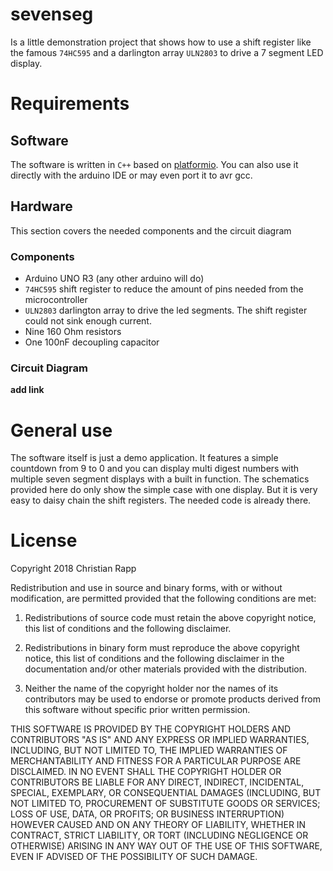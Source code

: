 # sevenseg 

Is a little demonstration project that shows how to use a shift register like the
famous `74HC595` and a darlington array `ULN2803` to drive a 7 segment LED display.

# Requirements

## Software

The software is written in `C++` based on [platformio](https://platformio.org/).
You can also use it directly with the arduino IDE or may even port it to avr gcc.

## Hardware

This section covers the needed components and the circuit diagram

### Components

* Arduino UNO R3 (any other arduino will do)
* `74HC595` shift register to reduce the amount of pins needed from the microcontroller
* `ULN2803` darlington array to drive the led segments. The shift register could 
  not sink enough current.
* Nine 160 Ohm resistors
* One 100nF decoupling capacitor

### Circuit Diagram

**add link**

# General use

The software itself is just a demo application. It features a simple countdown
from 9 to 0 and you can display multi digest numbers with multiple seven segment
displays with a built in function. The schematics provided here do only show the
simple case with one display. But it is very easy to daisy chain the shift
registers. The needed code is already there.

# License 

Copyright 2018 Christian Rapp

Redistribution and use in source and binary forms, with or without modification,
are permitted provided that the following conditions are met:

1. Redistributions of source code must retain the above copyright notice, this 
   list of conditions and the following disclaimer.

2. Redistributions in binary form must reproduce the above copyright notice, 
   this list of conditions and the following disclaimer in the documentation 
   and/or other materials provided with the distribution.

3. Neither the name of the copyright holder nor the names of its contributors 
   may be used to endorse or promote products derived from this software without
   specific prior written permission.

THIS SOFTWARE IS PROVIDED BY THE COPYRIGHT HOLDERS AND CONTRIBUTORS "AS IS" AND
ANY EXPRESS OR IMPLIED WARRANTIES, INCLUDING, BUT NOT LIMITED TO, THE IMPLIED
WARRANTIES OF MERCHANTABILITY AND FITNESS FOR A PARTICULAR PURPOSE ARE
DISCLAIMED. IN NO EVENT SHALL THE COPYRIGHT HOLDER OR CONTRIBUTORS BE LIABLE FOR
ANY DIRECT, INDIRECT, INCIDENTAL, SPECIAL, EXEMPLARY, OR CONSEQUENTIAL DAMAGES
(INCLUDING, BUT NOT LIMITED TO, PROCUREMENT OF SUBSTITUTE GOODS OR SERVICES;
LOSS OF USE, DATA, OR PROFITS; OR BUSINESS INTERRUPTION) HOWEVER CAUSED AND ON
ANY THEORY OF LIABILITY, WHETHER IN CONTRACT, STRICT LIABILITY, OR TORT
(INCLUDING NEGLIGENCE OR OTHERWISE) ARISING IN ANY WAY OUT OF THE USE OF THIS
SOFTWARE, EVEN IF ADVISED OF THE POSSIBILITY OF SUCH DAMAGE.
